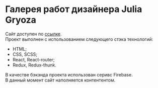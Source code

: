 # Галерея работ дизайнера Julia Gryoza
Сайт доступен по [ссылке](https://portfolio-gallery-f62a0.web.app). <br>
Проект выполнен с использованием следующего стэка технологий:
  - HTML;
  - CSS, SCSS;
  - React, React-router;
  - Redux, Redux-thunk. <br>

В качестве бэкэнда проекта использован серивс Firebase. <br>
В данный момент сайт наполняется контентентом.
